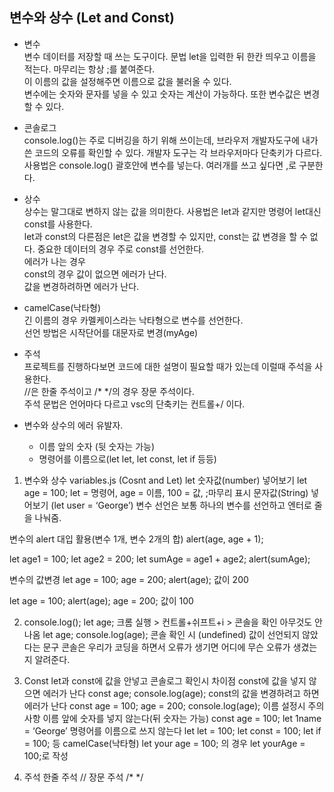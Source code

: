 ## 변수와 상수 (Let and Const)  

* 변수  
변수 데이터를 저장할 때 쓰는 도구이다. 문법 let을 입력한 뒤 한칸 띄우고 이름을 적는다. 마무리는 항상 ;를 붙여준다.  
이 이름의 값을 설정해주면 이름으로 값을 불러올 수 있다.  
변수에는 숫자와 문자를 넣을 수 있고 숫자는 계산이 가능하다. 또한 변수값은 변경할 수 있다.  

* 콘솔로그  
console.log()는 주로 디버깅을 하기 위해 쓰이는데, 브라우저 개발자도구에 내가 쓴 코드의 오류를 확인할 수 있다. 개발자 도구는 각 브라우저마다 단축키가 다르다.  
사용법은 console.log() 괄호안에 변수를 넣는다. 여러개를 쓰고 싶다면 ,로 구분한다.

* 상수  
상수는 말그대로 변하지 않는 값을 의미한다. 사용법은 let과 같지만 명령어 let대신 const를 사용한다.  
let과 const의 다른점은 let은 값을 변경할 수 있지만, const는 값 변경을 할 수 없다. 중요한 데이터의 경우 주로 const를 선언한다.  
에러가 나는 경우  
const의 경우 값이 없으면 에러가 난다.  
값을 변경하려하면 에러가 난다.  

* camelCase(낙타형)    
긴 이름의 경우 카멜케이스라는 낙타형으로 변수를 선언한다.    
선언 방법은 시작단어를 대문자로 변경(myAge)  

* 주석   
프로젝트를 진행하다보면 코드에 대한 설명이 필요할 때가 있는데 이럴때 주석을 사용한다.  
//은 한줄 주석이고 /* */의 경우 장문 주석이다.   
주석 문법은 언어마다 다르고 vsc의 단축키는 컨트롤+/ 이다.  
  
* 변수와 상수의 에러 유발자.
  * 이름 앞의 숫자 (뒷 숫자는 가능)  
  * 명령어를 이름으로(let let, let const, let if 등등)  
  
  
  
1. 변수와 상수 variables.js (Cosnt and Let)
let 
숫자값(number) 넣어보기
let age = 100;
let = 명령어, age = 이름, 100 = 값, ;마무리 표시 
문자값(String) 넣어보기 (let user = ‘George’)
변수 선언은 보통 하나의 변수를 선언하고 엔터로 줄을 나눠줌. 

변수의 alert 대입 활용(변수 1개, 변수 2개의 합)
alert(age, age + 1);

let age1 = 100; 
let age2 = 200; 
let sumAge = age1 + age2; 
alert(sumAge);

변수의 값변경
let age = 100; 
age = 200; 
alert(age); 값이 200

let age = 100; 
alert(age);
age = 200; 값이 100

2. console.log();
let age; 
크롬 실행 > 컨트롤+쉬프트+i > 콘솔을 확인 아무것도 안나옴
let age; console.log(age); 
콘솔 확인 시 (undefined) 값이 선언되지 않았다는 문구
콘솔은 우리가 코딩을 하면서 오류가 생기면 어디에 무슨 오류가 생겼는지 알려준다.

3. Const 
let과 const에 값을 안넣고 콘솔로그 확인시 차이점
const에 값을 넣지 않으면 에러가 난다
const age; console.log(age); 
const의 값을 변경하려고 하면 에러가 난다
const age = 100; age = 200; console.log(age);
이름 설정시 주의사항
이름 앞에 숫자를 넣지 않는다(뒤 숫자는 가능)
const age = 100; let 1name = ‘George’
명령어를 이름으로 쓰지 않는다
let let = 100; let const = 100; let if = 100; 등
camelCase(낙타형)
let your age = 100; 의 경우 let yourAge = 100;로 작성 

4. 주석
한줄 주석
//
장문 주석
/*   */

